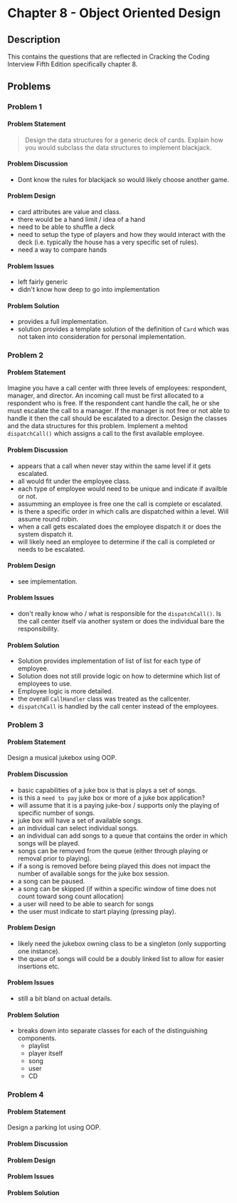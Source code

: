 # Chapter 8 - Object Oriented Design
## Description
This contains the questions that are reflected in Cracking the Coding Interview Fifth Edition specifically chapter 8.

## Problems
### Problem 1
#### Problem Statement
> Design the data structures for a generic deck of cards.  Explain how you would subclass the data structures to implement blackjack.

#### Problem Discussion
- Dont know the rules for blackjack so would likely choose another game.

#### Problem Design
- card attributes are value and class.
- there would be a hand limit / idea of a hand
- need to be able to shuffle a deck
- need to setup the type of players and how they would interact with the deck (i.e. typically the house has a very specific set of rules).
- need a way to compare hands

#### Problem Issues
- left fairly generic
- didn't know how deep to go into implementation

#### Problem Solution
- provides a full implementation.
- solution provides a template solution of the definition of `Card` which was not taken into consideration for personal implementation.

### Problem 2
#### Problem Statement
>
Imagine you have a call center with three levels of employees: respondent, manager, and director.  An incoming call must be first allocated to a respondent who is free.  If the respondent cant handle the call, he or she must escalate the call to a manager.  If the manager is not free or not able to handle it then the call should be escalated to a director.  Design the classes and the data structures for this problem.  Implement a mehtod `dispatchCall()` which assigns a call to the first available employee.

#### Problem Discussion
- appears that a call when never stay within the same level if it gets escalated.
- all would fit under the employee class.
- each type of employee would need to be unique and indicate if availble or not.
- assumming an employee is free one the call is complete or escalated.
- is there a specific order in which calls are dispatched within a level.  Will assume round robin.
- when a call gets escalated does the employee dispatch it or does the system dispatch it.
- will likely need an employee to determine if the call is completed or needs to be escalated.

#### Problem Design
- see implementation.

#### Problem Issues
- don't really know who / what is responsible for the `dispatchCall()`.  Is the call center itself via another system or does the individual bare the responsibility.

#### Problem Solution
- Solution provides implementation of list of list for each type of employee.
- Solution does not still provide logic on how to determine which list of employees to use.
- Employee logic is more detailed.
- the overall `CallHandler` class was treated as the callcenter.
- `dispatchCall` is handled by the call center instead of the employees.

### Problem 3
#### Problem Statement
>
Design a musical jukebox using OOP.

#### Problem Discussion
- basic capabilities of a juke box is that is plays a set of songs.
- is this a `need to pay` juke box or more of a juke box application?
- will assume that it is a paying juke-box / supports only the playing of specific number of songs.
- juke box will have a set of available songs.
- an individual can select individual songs.
- an individual can add songs to a queue that contains the order in which songs will be played.
- songs can be removed from the queue (either through playing or removal prior to playing).
- if a song is removed before being played this does not impact the number of available songs for the juke box session.
- a song can be paused.
- a song can be skipped (if within a specific window of time does not count toward song count allocation)
- a user will need to be able to search for songs
- the user must indicate to start playing (pressing play).

#### Problem Design
- likely need the jukebox owning class to be a singleton (only supporting one instance).
- the queue of songs will could be a doubly linked list to allow for easier insertions etc.

#### Problem Issues
- still a bit bland on actual details.

#### Problem Solution
- breaks down into separate classes for each of the distinguishing components.
  - playlist
  - player itself
  - song
  - user
  - CD

### Problem 4
#### Problem Statement
>
Design a parking lot using OOP.

#### Problem Discussion

#### Problem Design

#### Problem Issues

#### Problem Solution